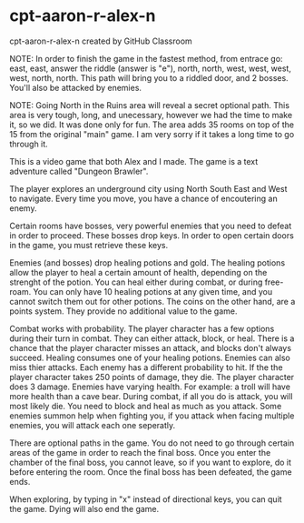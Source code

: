 # cpt-aaron-r-alex-n
cpt-aaron-r-alex-n created by GitHub Classroom

NOTE: In order to finish the game in the fastest method, from entrace go:
east, east, answer the riddle (answer is "e"), north, north, west, west, west, west, north, north.
This path will bring you to a riddled door, and 2 bosses. You'll also be attacked by enemies.



NOTE: Going North in the Ruins area will reveal a secret optional path.
This area is very tough, long, and unecessary, however we had the time to make it, so we did.
It was done only for fun.
The area adds 35 rooms on top of the 15 from the original "main" game.
I am very sorry if it takes a long time to go through it.


This is a video game that both Alex and I made. 
The game is a text adventure called "Dungeon Brawler".


The player explores an underground city using North South East and West to navigate.
Every time you move, you have a chance of encoutering an enemy.


Certain rooms have bosses, very powerful enemies that you need to defeat in order to proceed.
These bosses drop keys.
In order to open certain doors in the game, you must retrieve these keys.


Enemies (and bosses) drop healing potions and gold. 
The healing potions allow the player to heal a certain amount of health, depending on the strenght of the potion.
You can heal either during combat, or during free-roam.
You can only have 10 healing potions at any given time, and you cannot switch them out for other potions.
The coins on the other hand, are a points system. They provide no additional value to the game.


Combat works with probability.
The player character has a few options during their turn in combat.
They can either attack, block, or heal.
There is a chance that the player character misses an attack, and blocks don't always succeed.
Healing consumes one of your healing potions.
Enemies can also miss thier attacks. Each enemy has a different probability to hit.
If the the player character takes 250 points of damage, they die.
The player character does 3 damage.
Enemies have varying health. For example: a troll will have more health than a cave bear.
During combat, if all you do is attack, you will most likely die. You need to block and heal as much as you attack.
Some enemies summon help when fighting you, if you attack when facing multiple enemies, you will attack each one seperatly.


There are optional paths in the game.
You do not need to go through certain areas of the game in order to reach the final boss.
Once you enter the chamber of the final boss, you cannot leave, so if you want to explore, do it before entering the room.
Once the final boss has been defeated, the game ends.


When exploring, by typing in "x" instead of directional keys, you can quit the game.
Dying will also end the game.
